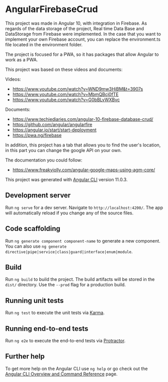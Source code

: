 # AngularFirebaseCrud

This project was made in Angular 10, with integration in Firebase. As regards of the data storage of the project, Real time Data Base and DataStorage from Firebase were implemented. In the case that you want to implement your own Firebase account, you can replace the environment.ts file located in the environment folder.

The project is focused for a PWA, so it has packages that allow Angular to work as a PWA.

This project was based on these videos and documents:

Videos:

- https://www.youtube.com/watch?v=WND9mw3HiBM&t=3907s
- https://www.youtube.com/watch?v=MbmQBcj0fTE
- https://www.youtube.com/watch?v=G0bBLvWXBvc

Documents:

- https://www.techiediaries.com/angular-10-firebase-database-crud/
- https://github.com/angular/angularfire
- https://angular.io/start/start-deployment
- https://pwa.ng/firebase

In addition, this project has a tab that allows you to find the user's location, in this part you can change the google API on your own.

The documentation you could follow:
- https://www.freakyjolly.com/angular-google-maps-using-agm-core/


This project was generated with [Angular CLI](https://github.com/angular/angular-cli) version 11.0.3.

## Development server

Run `ng serve` for a dev server. Navigate to `http://localhost:4200/`. The app will automatically reload if you change any of the source files.

## Code scaffolding

Run `ng generate component component-name` to generate a new component. You can also use `ng generate directive|pipe|service|class|guard|interface|enum|module`.

## Build

Run `ng build` to build the project. The build artifacts will be stored in the `dist/` directory. Use the `--prod` flag for a production build.

## Running unit tests

Run `ng test` to execute the unit tests via [Karma](https://karma-runner.github.io).

## Running end-to-end tests

Run `ng e2e` to execute the end-to-end tests via [Protractor](http://www.protractortest.org/).

## Further help

To get more help on the Angular CLI use `ng help` or go check out the [Angular CLI Overview and Command Reference](https://angular.io/cli) page.
